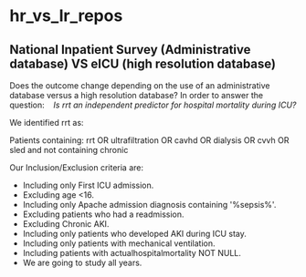 # hr_vs_lr_repos
## National Inpatient Survey (Administrative database) VS eICU (high resolution database)

Does the outcome change depending on the use of an administrative database versus a high resolution database? In order to answer the question:
_&nbsp;&nbsp;&nbsp;Is rrt an independent predictor for hospital mortality during ICU?_

We identified rrt as:

Patients containing: rrt OR ultrafiltration OR cavhd OR dialysis OR cvvh OR sled 
and not containing chronic

Our Inclusion/Exclusion criteria are:
 - Including only First ICU admission.
 - Excluding age <16.
 - Including only Apache admission diagnosis containing '%sepsis%'.
 - Excluding patients who had a readmission.
 - Excluding Chronic AKI.
 - Including only patients who developed AKI during ICU stay.
 - Including only patients with mechanical ventilation.
 - Including patients with actualhospitalmortality NOT NULL.
 - We are going to study all years.

